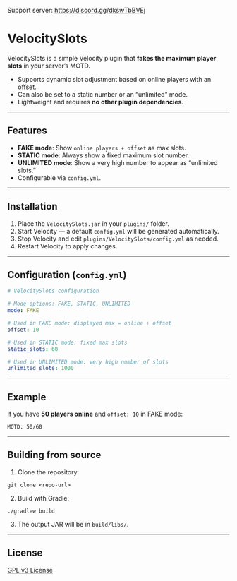 Support server: https://discord.gg/dkswTbBVEj

# VelocitySlots

VelocitySlots is a simple Velocity plugin that **fakes the maximum player slots** in your server’s MOTD.

* Supports dynamic slot adjustment based on online players with an offset.
* Can also be set to a static number or an “unlimited” mode.
* Lightweight and requires **no other plugin dependencies**.

---

## Features

* **FAKE mode**: Show `online players + offset` as max slots.
* **STATIC mode**: Always show a fixed maximum slot number.
* **UNLIMITED mode**: Show a very high number to appear as “unlimited slots.”
* Configurable via `config.yml`.

---

## Installation

1. Place the `VelocitySlots.jar` in your `plugins/` folder.
2. Start Velocity — a default `config.yml` will be generated automatically.
3. Stop Velocity and edit `plugins/VelocitySlots/config.yml` as needed.
4. Restart Velocity to apply changes.

---

## Configuration (`config.yml`)

```yaml
# VelocitySlots configuration

# Mode options: FAKE, STATIC, UNLIMITED
mode: FAKE

# Used in FAKE mode: displayed max = online + offset
offset: 10

# Used in STATIC mode: fixed max slots
static_slots: 60

# Used in UNLIMITED mode: very high number of slots
unlimited_slots: 1000
```

---

## Example

If you have **50 players online** and `offset: 10` in FAKE mode:

```
MOTD: 50/60
```

---

## Building from source

1. Clone the repository:

```
git clone <repo-url>
```

2. Build with Gradle:

```
./gradlew build
```

3. The output JAR will be in `build/libs/`.

---

## License

[GPL v3 License](LICENSE)
